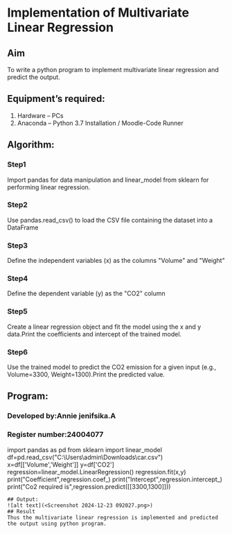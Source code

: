 # Implementation of Multivariate Linear Regression
## Aim
To write a python program to implement multivariate linear regression and predict the output.
## Equipment’s required:
1.	Hardware – PCs
2.	Anaconda – Python 3.7 Installation / Moodle-Code Runner
## Algorithm:
### Step1
Import  pandas for data manipulation and linear_model from sklearn for
performing linear regression.

### Step2
Use pandas.read_csv() to load the CSV file containing the dataset into a DataFrame

### Step3
Define the independent variables (x) as the columns "Volume" and "Weight"


### Step4
Define the dependent variable (y) as the "CO2" column

### Step5
Create a linear regression object and fit the model using the x and y data.Print the
coefficients and intercept of the trained model.
### Step6
Use the trained model to predict the CO2 emission for a given input (e.g., Volume=3300,
Weight=1300).Print the predicted value.


## Program:
### Developed by:Annie jenifsika.A
### Register number:24004077


import pandas as pd
from sklearn import linear_model
df=pd.read_csv("C:\\Users\\admin\\Downloads\\car.csv")
x=df[['Volume','Weight']]
y=df['CO2']
regression=linear_model.LinearRegression()
regression.fit(x,y)
print("Coefficient",regression.coef_)
print("Intercept",regression.intercept_)
print("Co2 required is",regression.predict([[3300,1300]]))
```
## Output:
![alt text](<Screenshot 2024-12-23 092027.png>)
## Result
Thus the multivariate linear regression is implemented and predicted the output using python program.